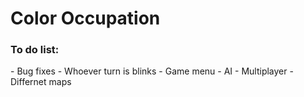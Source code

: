 Color Occupation
===============

<h3>To do list:</h3>
- Bug fixes
- Whoever turn is blinks
- Game menu
- AI
- Multiplayer
- Differnet maps
